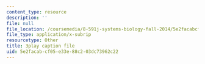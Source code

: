 ```yaml
---
content_type: resource
description: ''
file: null
file_location: /coursemedia/8-591j-systems-biology-fall-2014/5e2facabcf05e33e88c203dc73962c22_xNNxlsY-F-s.srt
file_type: application/x-subrip
resourcetype: Other
title: 3play caption file
uid: 5e2facab-cf05-e33e-88c2-03dc73962c22
---
```

